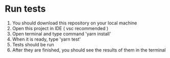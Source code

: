  # Run tests

 1. You should download this repository on your local machine
 2. Open this project in IDE ( vsc recommended ) 
 3. Open terminal and type command 'yarn install'
 4. When it is ready, type 'yarn test'
 5. Tests should be run
 6. After they are finished, you should see the results of them in the terminal